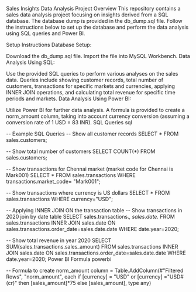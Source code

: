 Sales Insights Data Analysis Project
Overview
This repository contains a sales data analysis project focusing on insights derived from a SQL database. The database dump is provided in the db_dump.sql file. Follow the instructions below to set up the database and perform the data analysis using SQL queries and Power BI.

Setup Instructions
Database Setup:

Download the db_dump.sql file.
Import the file into MySQL Workbench.
Data Analysis Using SQL:

Use the provided SQL queries to perform various analyses on the sales data.
Queries include showing customer records, total number of customers, transactions for specific markets and currencies, applying INNER JOIN operations, and calculating total revenue for specific time periods and markets.
Data Analysis Using Power BI:

Utilize Power BI for further data analysis.
A formula is provided to create a norm_amount column, taking into account currency conversion (assuming a conversion rate of 1 USD = 83 INR).
SQL Queries
sql

-- Example SQL Queries
-- Show all customer records
SELECT * FROM sales.customers;

-- Show total number of customers
SELECT COUNT(*) FROM sales.customers;

-- Show transactions for Chennai market (market code for Chennai is Mark001)
SELECT * FROM sales.transactions WHERE transactions.market_code= "Mark001";

-- Show transactions where currency is US dollars
SELECT * FROM sales.transactions WHERE currency="USD";

-- Applying INNER JOIN ON the transaction table
-- Show transactions in 2020 join by date table
SELECT sales.transactions.*, sales.date.*
FROM sales.transactions
INNER JOIN sales.date
ON sales.transactions.order_date=sales.date.date WHERE date.year=2020;

-- Show total revenue in year 2020
SELECT SUM(sales.transactions.sales_amount)
FROM sales.transactions
INNER JOIN sales.date
ON sales.transactions.order_date=sales.date.date WHERE date.year=2020;
Power BI Formula
powerbi

-- Formula to create norm_amount column
= Table.AddColumn(#"Filtered Rows", "norm_amount", each if [currency] = "USD" or [currency] ="USD#(cr)" then [sales_amount]*75 else [sales_amount], type any)








